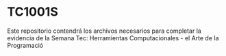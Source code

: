 # TC1001S
Este repositorio contendrá los archivos necesarios para completar la evidencia de la Semana Tec: Herramientas Computacionales - el Arte de la Programació

